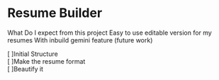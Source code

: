 # Resume Builder

What Do I expect from this project
Easy to use editable version for my resumes
With inbuild gemini feature (future work)

[ ]Initial Structure <br/>
[ ]Make the resume format <br/>
[ ]Beautify it <br/>
